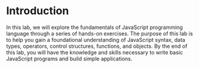 # Introduction

In this lab, we will explore the fundamentals of JavaScript programming language through a series of hands-on exercises. The purpose of this lab is to help you gain a foundational understanding of JavaScript syntax, data types, operators, control structures, functions, and objects. By the end of this lab, you will have the knowledge and skills necessary to write basic JavaScript programs and build simple applications.
